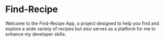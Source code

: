 # Find-Recipe

Welcome to the Find-Recipe App, a project designed to help you find and explore a wide variety of recipes but also serves as a platform for me to enhance my developer skills. 
